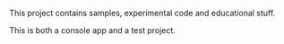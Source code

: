 ﻿This project contains samples, experimental code and educational stuff.

This is both a console app and a test project.